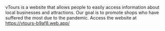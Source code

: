 vTours is a website that allows people to easily access information about local businesses and attractions. Our goal is to promote shops who have suffered the most due to the pandemic.
Access the website at https://vtours-b9af8.web.app/
